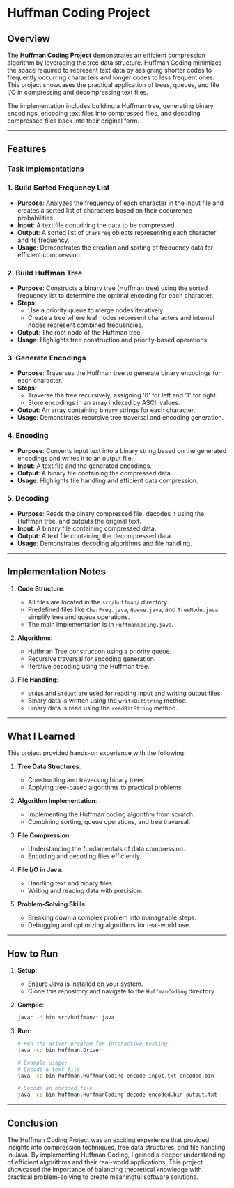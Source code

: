 # Huffman Coding Project

## Overview
The **Huffman Coding Project** demonstrates an efficient compression algorithm by leveraging the tree data structure. Huffman Coding minimizes the space required to represent text data by assigning shorter codes to frequently occurring characters and longer codes to less frequent ones. This project showcases the practical application of trees, queues, and file I/O in compressing and decompressing text files.

The implementation includes building a Huffman tree, generating binary encodings, encoding text files into compressed files, and decoding compressed files back into their original form.

---

## Features

### Task Implementations

### 1. Build Sorted Frequency List
- **Purpose**: Analyzes the frequency of each character in the input file and creates a sorted list of characters based on their occurrence probabilities.
- **Input**: A text file containing the data to be compressed.
- **Output**: A sorted list of `CharFreq` objects representing each character and its frequency.
- **Usage**: Demonstrates the creation and sorting of frequency data for efficient compression.

### 2. Build Huffman Tree
- **Purpose**: Constructs a binary tree (Huffman tree) using the sorted frequency list to determine the optimal encoding for each character.
- **Steps**:
  - Use a priority queue to merge nodes iteratively.
  - Create a tree where leaf nodes represent characters and internal nodes represent combined frequencies.
- **Output**: The root node of the Huffman tree.
- **Usage**: Highlights tree construction and priority-based operations.

### 3. Generate Encodings
- **Purpose**: Traverses the Huffman tree to generate binary encodings for each character.
- **Steps**:
  - Traverse the tree recursively, assigning '0' for left and '1' for right.
  - Store encodings in an array indexed by ASCII values.
- **Output**: An array containing binary strings for each character.
- **Usage**: Demonstrates recursive tree traversal and encoding generation.

### 4. Encoding
- **Purpose**: Converts input text into a binary string based on the generated encodings and writes it to an output file.
- **Input**: A text file and the generated encodings.
- **Output**: A binary file containing the compressed data.
- **Usage**: Highlights file handling and efficient data compression.

### 5. Decoding
- **Purpose**: Reads the binary compressed file, decodes it using the Huffman tree, and outputs the original text.
- **Input**: A binary file containing compressed data.
- **Output**: A text file containing the decompressed data.
- **Usage**: Demonstrates decoding algorithms and file handling.

---

## Implementation Notes
1. **Code Structure**:
   - All files are located in the `src/huffman/` directory.
   - Predefined files like `CharFreq.java`, `Queue.java`, and `TreeNode.java` simplify tree and queue operations.
   - The main implementation is in `HuffmanCoding.java`.

2. **Algorithms**:
   - Huffman Tree construction using a priority queue.
   - Recursive traversal for encoding generation.
   - Iterative decoding using the Huffman tree.

3. **File Handling**:
   - `StdIn` and `StdOut` are used for reading input and writing output files.
   - Binary data is written using the `writeBitString` method.
   - Binary data is read using the `readBitString` method.

---

## What I Learned
This project provided hands-on experience with the following:

1. **Tree Data Structures**:
   - Constructing and traversing binary trees.
   - Applying tree-based algorithms to practical problems.

2. **Algorithm Implementation**:
   - Implementing the Huffman coding algorithm from scratch.
   - Combining sorting, queue operations, and tree traversal.

3. **File Compression**:
   - Understanding the fundamentals of data compression.
   - Encoding and decoding files efficiently.

4. **File I/O in Java**:
   - Handling text and binary files.
   - Writing and reading data with precision.

5. **Problem-Solving Skills**:
   - Breaking down a complex problem into manageable steps.
   - Debugging and optimizing algorithms for real-world use.

---

## How to Run

1. **Setup**:
   - Ensure Java is installed on your system.
   - Clone this repository and navigate to the `HuffmanCoding` directory.

2. **Compile**:
   ```bash
   javac -d bin src/huffman/*.java
3. **Run**:
   ```bash
   # Run the driver program for interactive testing
   java -cp bin huffman.Driver

   # Example usage:
   # Encode a text file
   java -cp bin huffman.HuffmanCoding encode input.txt encoded.bin

   # Decode an encoded file
   java -cp bin huffman.HuffmanCoding decode encoded.bin output.txt

---

## Conclusion
The Huffman Coding Project was an exciting experience that provided insights into compression techniques, tree data structures, and file handling in Java. By implementing Huffman Coding, I gained a deeper understanding of efficient algorithms and their real-world applications. This project showcased the importance of balancing theoretical knowledge with practical problem-solving to create meaningful software solutions.
